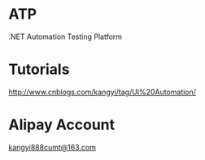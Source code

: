 ATP
===

.NET Automation Testing Platform

Tutorials
====
http://www.cnblogs.com/kangyi/tag/UI%20Automation/

Alipay Account
====
kangyi888cumt@163.com